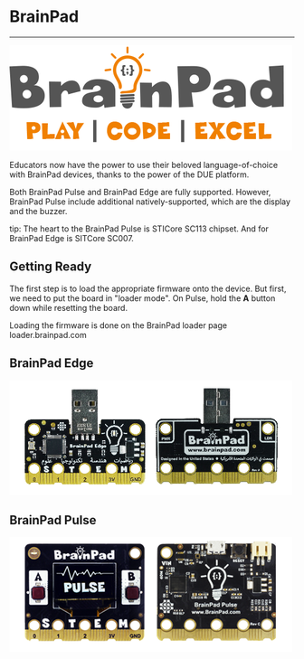 # BrainPad

---
![BrainPad Logo](images/brainpad-logo.png) 


Educators now have the power to use their beloved language-of-choice with BrainPad devices, thanks to the power of the DUE platform.

Both BrainPad Pulse and BrainPad Edge are fully supported. However, BrainPad Pulse include additional natively-supported, which are the display and the buzzer.

tip: The heart to the BrainPad Pulse is STICore SC113 chipset. And for BrainPad Edge is SITCore SC007.

## Getting Ready
The first step is to load the appropriate firmware onto the device. But first, we need to put the board in "loader mode". On Pulse, hold the **A** button down while resetting the board.  

Loading the firmware is done on the BrainPad loader page loader.brainpad.com


## BrainPad Edge
![BrainPad Edge](images/brainpad-edge.png "gedfgsdfgsdfs") 

## BrainPad Pulse
![BrainPad Pulse](images/brainpad-pulse.png) 
